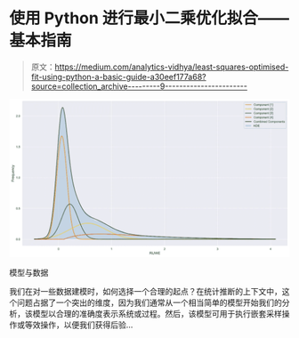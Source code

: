# 使用 Python 进行最小二乘优化拟合——基本指南

> 原文：<https://medium.com/analytics-vidhya/least-squares-optimised-fit-using-python-a-basic-guide-a30eef177a68?source=collection_archive---------9----------------------->

![](img/f6cd26e0b2d1980dadaaea9790db54c2.png)

模型与数据

我们在对一些数据建模时，如何选择一个合理的起点？在统计推断的上下文中，这个问题占据了一个突出的维度，因为我们通常从一个相当简单的模型开始我们的分析，该模型以合理的准确度表示系统或过程。然后，该模型可用于执行嵌套采样操作或等效操作，以便我们获得后验…